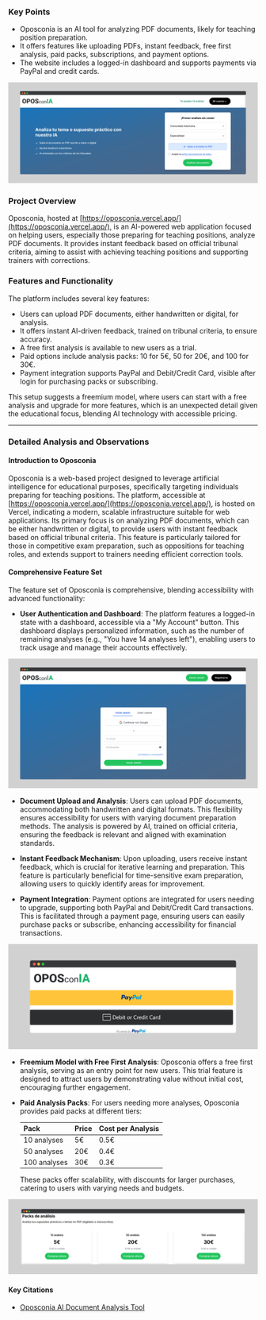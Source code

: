 ### Key Points

- Oposconia is an AI tool for analyzing PDF documents, likely for teaching position preparation.
- It offers features like uploading PDFs, instant feedback, free first analysis, paid packs, subscriptions, and payment options.
- The website includes a logged-in dashboard and supports payments via PayPal and credit cards.

![Alt](https://github.com/Junaid-Nazir-828/project_overview/blob/main/public/oposconia/home.png "Home Page Image")

### Project Overview

Oposconia, hosted at [https://oposconia.vercel.app/](https://oposconia.vercel.app/), is an AI-powered web application focused on helping users, especially those preparing for teaching positions, analyze PDF documents. It provides instant feedback based on official tribunal criteria, aiming to assist with achieving teaching positions and supporting trainers with corrections.

### Features and Functionality

The platform includes several key features:

- Users can upload PDF documents, either handwritten or digital, for analysis.
- It offers instant AI-driven feedback, trained on tribunal criteria, to ensure accuracy.
- A free first analysis is available to new users as a trial.
- Paid options include analysis packs: 10 for 5€, 50 for 20€, and 100 for 30€.
- Payment integration supports PayPal and Debit/Credit Card, visible after login for purchasing packs or subscribing.

This setup suggests a freemium model, where users can start with a free analysis and upgrade for more features, which is an unexpected detail given the educational focus, blending AI technology with accessible pricing.

---

### Detailed Analysis and Observations

#### Introduction to Oposconia

Oposconia is a web-based project designed to leverage artificial intelligence for educational purposes, specifically targeting individuals preparing for teaching positions. The platform, accessible at [https://oposconia.vercel.app/](https://oposconia.vercel.app/), is hosted on Vercel, indicating a modern, scalable infrastructure suitable for web applications. Its primary focus is on analyzing PDF documents, which can be either handwritten or digital, to provide users with instant feedback based on official tribunal criteria. This feature is particularly tailored for those in competitive exam preparation, such as oppositions for teaching roles, and extends support to trainers needing efficient correction tools.

#### Comprehensive Feature Set

The feature set of Oposconia is comprehensive, blending accessibility with advanced functionality:

- **User Authentication and Dashboard**: The platform features a logged-in state with a dashboard, accessible via a "My Account" button. This dashboard displays personalized information, such as the number of remaining analyses (e.g., "You have 14 analyses left"), enabling users to track usage and manage their accounts effectively.

![Alt](https://github.com/Junaid-Nazir-828/project_overview/blob/main/public/oposconia/login.png "Login Image")

- **Document Upload and Analysis**: Users can upload PDF documents, accommodating both handwritten and digital formats. This flexibility ensures accessibility for users with varying document preparation methods. The analysis is powered by AI, trained on official criteria, ensuring the feedback is relevant and aligned with examination standards.

- **Instant Feedback Mechanism**: Upon uploading, users receive instant feedback, which is crucial for iterative learning and preparation. This feature is particularly beneficial for time-sensitive exam preparation, allowing users to quickly identify areas for improvement.

- **Payment Integration**: Payment options are integrated for users needing to upgrade, supporting both PayPal and Debit/Credit Card transactions. This is facilitated through a payment page, ensuring users can easily purchase packs or subscribe, enhancing accessibility for financial transactions.

![Alt](https://github.com/Junaid-Nazir-828/project_overview/blob/main/public/oposconia/paypal.png "Paypal Image")

- **Freemium Model with Free First Analysis**: Oposconia offers a free first analysis, serving as an entry point for new users. This trial feature is designed to attract users by demonstrating value without initial cost, encouraging further engagement.

- **Paid Analysis Packs**: For users needing more analyses, Oposconia provides paid packs at different tiers:

  | **Pack**       | **Price** | **Cost per Analysis** |
  |-----------------|-----------|-----------------------|
  | 10 analyses     | 5€        | 0.5€                 |
  | 50 analyses     | 20€       | 0.4€                 |
  | 100 analyses    | 30€       | 0.3€                 |
  These packs offer scalability, with discounts for larger purchases, catering to users with varying needs and budgets.

![Alt](https://github.com/Junaid-Nazir-828/project_overview/blob/main/public/oposconia/packages.png "Packages Image")

#### Key Citations

- [Oposconia AI Document Analysis Tool](https://oposconia.vercel.app/)